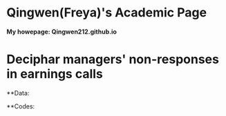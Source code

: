 # Qingwen(Freya)'s Academic Page

**My howepage: Qingwen212.github.io** 

# Deciphar managers' non-responses in earnings calls

**Data:

**Codes:
